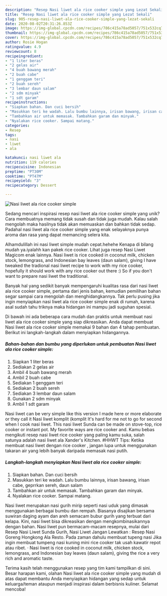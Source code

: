 ```yaml
---
description: "Resep Nasi liwet ala rice cooker simple yang Lezat Sekali"
title: "Resep Nasi liwet ala rice cooker simple yang Lezat Sekali"
slug: 905-resep-nasi-liwet-ala-rice-cooker-simple-yang-lezat-sekali
date: 2020-08-02T20:31:26.853Z
image: https://img-global.cpcdn.com/recipes/786c415a78ad5057/751x532cq70/nasi-liwet-ala-rice-cooker-simple-foto-resep-utama.jpg
thumbnail: https://img-global.cpcdn.com/recipes/786c415a78ad5057/751x532cq70/nasi-liwet-ala-rice-cooker-simple-foto-resep-utama.jpg
cover: https://img-global.cpcdn.com/recipes/786c415a78ad5057/751x532cq70/nasi-liwet-ala-rice-cooker-simple-foto-resep-utama.jpg
author: Rosie Hogan
ratingvalue: 4.9
reviewcount: 8
recipeingredient:
- "1 liter beras"
- "2 gelas air"
- "4 buah bawang merah"
- "2 buah cabe"
- "1 genggam teri"
- "2 buah sereh"
- "3 lembar daun salam"
- "2 sdm minyak"
- "1 sdt garam"
recipeinstructions:
- "Siapkan bahan. Dan cuci bersih"
- "Masukkan teri ke wadah. Lalu bumbu lainnya, irisan bawang, irisan cabe, geprrkan sereh, daun salam"
- "Tambahkan air untuk memasak. Tambahkan garam dan minyak."
- "Nyalakan rice cooker. Sampai matang."
categories:
- Resep
tags:
- nasi
- liwet
- ala

katakunci: nasi liwet ala 
nutrition: 119 calories
recipecuisine: Indonesian
preptime: "PT30M"
cooktime: "PT47M"
recipeyield: "3"
recipecategory: Dessert

---
```



![Nasi liwet ala rice cooker simple](https://img-global.cpcdn.com/recipes/786c415a78ad5057/751x532cq70/nasi-liwet-ala-rice-cooker-simple-foto-resep-utama.jpg)

Sedang mencari inspirasi resep nasi liwet ala rice cooker simple yang unik? Cara membuatnya memang tidak susah dan tidak juga mudah. Kalau salah mengolah maka hasilnya tidak akan memuaskan dan bahkan tidak sedap. Padahal nasi liwet ala rice cooker simple yang enak selayaknya punya aroma dan rasa yang dapat memancing selera kita.

Alhamdulillah ini nasi liwet simple mudah cepat.hehehe Kenapa di bilang mudah ya.iyalahh kan pakek rice cooker. Lihat juga resep Nasi Liwet Magicom enak lainnya. Nasi liwet is rice cooked in coconut milk, chicken stock, lemongrass, and Indonesian bay leaves (daun salam), giving I have tweaked the tradional nasi liwet recipe to work with my rice cooker, hopefully it should work with any rice cooker out there :) So if you don&#39;t want to prepare nasi liwet the traditional.

Banyak hal yang sedikit banyak mempengaruhi kualitas rasa dari nasi liwet ala rice cooker simple, pertama dari jenis bahan, kemudian pemilihan bahan segar sampai cara mengolah dan menghidangkannya. Tak perlu pusing jika ingin menyiapkan nasi liwet ala rice cooker simple enak di rumah, karena asal sudah tahu triknya maka hidangan ini mampu jadi suguhan spesial.


Di bawah ini ada beberapa cara mudah dan praktis untuk membuat nasi liwet ala rice cooker simple yang siap dikreasikan. Anda dapat membuat Nasi liwet ala rice cooker simple memakai 9 bahan dan 4 tahap pembuatan. Berikut ini langkah-langkah dalam menyiapkan hidangannya.

<!--inarticleads1-->

##### Bahan-bahan dan bumbu yang diperlukan untuk pembuatan Nasi liwet ala rice cooker simple:

1. Siapkan 1 liter beras
1. Sediakan 2 gelas air
1. Ambil 4 buah bawang merah
1. Ambil 2 buah cabe
1. Sediakan 1 genggam teri
1. Sediakan 2 buah sereh
1. Sediakan 3 lembar daun salam
1. Gunakan 2 sdm minyak
1. Ambil 1 sdt garam


Nasi liwet can be very simple like this version I made here or more elaborate or they call it Nasi liwet komplit (komplit It&#39;s hard for me not to go for second when I cook nasi liwet. This nasi liwet Sunda can be made on stove-top, rice cooker or instant pot. My favorite ways are rice cooker and. Kamu bebas mengikuti resep nasi liwet rice cooker yang paling kamu suka, salah satunya adalah nasi liwet ala Xander&#39;s Kitchen. #HHWT Tips: Ketika membuat nasi liwet dengan rice cooker , jangan lupa untuk menggunakan takaran air yang lebih banyak daripada memasak nasi putih. 

<!--inarticleads2-->

##### Langkah-langkah menyiapkan Nasi liwet ala rice cooker simple:

1. Siapkan bahan. Dan cuci bersih
1. Masukkan teri ke wadah. Lalu bumbu lainnya, irisan bawang, irisan cabe, geprrkan sereh, daun salam
1. Tambahkan air untuk memasak. Tambahkan garam dan minyak.
1. Nyalakan rice cooker. Sampai matang.


Nasi liwet merupakan nasi gurih mirip seperti nasi uduk yang dimasak menggunakan berbagai bumbu dan rempah. Biasanya disajikan bersama suwiran daging ayam dan areh semacam bubur gurih yang terbuat dari kelapa. Kini, nasi liwet bisa dikreasikan dengan mengkombinasikannya dengan bahan. Nasi liwet pun bermacam-macam resepnya, mulai dari Resep Nasi Liwet Sunda Gurih, Nasi Liwet Jangan Lewatkan : Resep Nasi Goreng Hongkong Ala Resto. Pada zaman dahulu membuat tupeng nasi Jika ingin membuat tumpeng nasi kuning mini rice cooker tak usah kawatir repot atau ribet. · Nasi liwet is rice cooked in coconut milk, chicken stock, lemongrass, and Indonesian bay leaves (daun salam), giving the rice a very rich and aromatic taste. 

Terima kasih telah menggunakan resep yang tim kami tampilkan di sini. Besar harapan kami, olahan Nasi liwet ala rice cooker simple yang mudah di atas dapat membantu Anda menyiapkan hidangan yang sedap untuk keluarga/teman ataupun menjadi inspirasi dalam berbisnis kuliner. Selamat mencoba!
